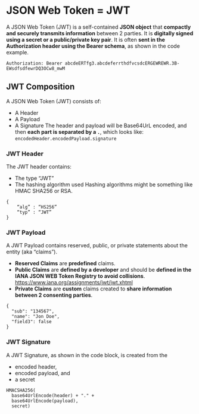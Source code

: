 # JSON Web Token = JWT

A JSON Web Token (JWT) is a self-contained **JSON object** that **compactly and securely transmits information** between 2 parties. 
It is **digitally signed using a secret or a public/private key pair**.
It is often **sent in the Authorization header using the Bearer schema**, as shown in the code example.
```
Authorization: Bearer abcdeERTfg3.abcdeferrthdfvcsdcERGEWREWR.3B-EWsdfsdfewrDQ3OCw8_mwM
```

## JWT Composition
A JSON Web Token (JWT) consists of:
- A Header
- A Payload
- A Signature
The header and payload will be Base64UrL encoded, and then **each part is separated by a `.`**, which looks like: `encodedHeader.encodedPayload.signature`

### JWT Header
The JWT header contains:
- The type “JWT”
- The hashing algorithm used
Hashing algorithms might be something like HMAC SHA256 or RSA.
```
{
    “alg” : “HS256”
    “typ” : “JWT”
}
```


### JWT Payload
A JWT Payload contains reserved, public, or private statements about the entity (aka “claims”).
- **Reserved Claims** are **predefined** claims.
- **Public Claims** are **defined by a developer** and should be **defined in the IANA JSON WEB Token Registry to avoid collisions**. https://www.iana.org/assignments/jwt/jwt.xhtml
- **Private Claims** are **custom** claims created to **share information between 2 consenting parties**.
```
{   
  "sub": "134567",   
  "name": "Jon Doe",   
  "field3": false 
}
```


### JWT Signature
A JWT Signature, as shown in the code block, is created from the 
- encoded header,
- encoded payload, and
- a secret
```
HMACSHA256(
  base64UrlEncode(header) + "." +
  base64UrlEncode(payload),
  secret)
```

